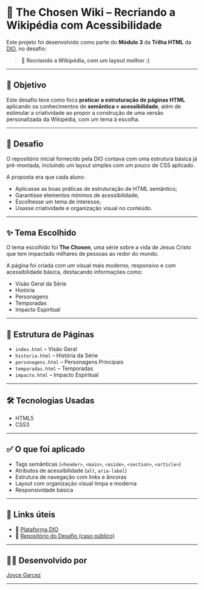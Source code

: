 # 📖 The Chosen Wiki – Recriando a Wikipédia com Acessibilidade

Este projeto foi desenvolvido como parte do **Módulo 3** da **Trilha HTML** da [DIO](https://www.dio.me/), no desafio:

> 🎯 **Recriando a Wikipédia, com um layout melhor :)**

---

## 🎯 Objetivo

Este desafio teve como foco **praticar a estruturação de páginas HTML** aplicando os conhecimentos de **semântica** e **acessibilidade**, além de estimular a criatividade ao propor a construção de uma versão personalizada da Wikipédia, com um tema à escolha.

---

## 📌 Desafio

O repositório inicial fornecido pela DIO contava com uma estrutura básica já pré-montada, incluindo um layout simples com um pouco de CSS aplicado.

A proposta era que cada aluno:

- Aplicasse as boas práticas de estruturação de HTML semântico;
- Garantisse elementos mínimos de acessibilidade;
- Escolhesse um tema de interesse;
- Usasse criatividade e organização visual no conteúdo.

---

## ✨ Tema Escolhido

O tema escolhido foi **The Chosen**, uma série sobre a vida de Jesus Cristo que tem impactado milhares de pessoas ao redor do mundo.

A página foi criada com um visual mais moderno, responsivo e com acessibilidade básica, destacando informações como:

- Visão Geral da Série
- História
- Personagens
- Temporadas
- Impacto Espiritual

---

## 📁 Estrutura de Páginas

- `index.html` – Visão Geral
- `historia.html` – História da Série
- `personagens.html` – Personagens Principais
- `temporadas.html` – Temporadas
- `impacto.html` – Impacto Espiritual

---

## 🛠️ Tecnologias Usadas

- HTML5
- CSS3

---

## ✅ O que foi aplicado

- Tags semânticas (`<header>`, `<main>`, `<aside>`, `<section>`, `<article>`)
- Atributos de acessibilidade (`alt`, `aria-label`)
- Estrutura de navegação com links e âncoras
- Layout com organização visual limpa e moderna
- Responsividade básica

---

## 🔗 Links úteis

- 🔗 [Plataforma DIO](https://www.dio.me/)
- 🔗 [Repositório do Desafio (caso público)](https://github.com/SEU_USUARIO/REPO)

---

## 👩‍💻 Desenvolvido por

[Joyce Garcez](https://github.com/JoyceGarcez)  

---

